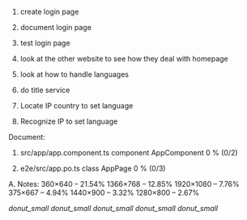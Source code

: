1. create login page
2. document login page
3. test login page
4. look at the other website to see how they deal with homepage
5. look at how to handle languages

1. do title service


6. Locate IP country to set language
7. Recognize IP to set language

Document:

1. src/app/app.component.ts 	component	AppComponent	0 % (0/2)

2. e2e/src/app.po.ts	class	AppPage	0 % (0/3)

A. Notes:
360×640 – 21.54%
1366×768 – 12.85%
1920×1080 – 7.76%
375×667 – 4.94%
1440×900 – 3.32%
1280×800 – 2.67%

<i class="material-icons">donut_small</i>
<i class="material-icons-outlined">donut_small</i>
<i class="material-icons-two-tone">donut_small</i>
<i class="material-icons-round">donut_small</i>
<i class="material-icons-sharp">donut_small</i>
